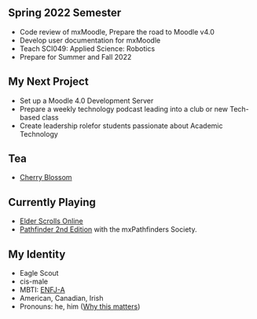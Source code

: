 ## Spring 2022 Semester
- Code review of mxMoodle, Prepare the road to Moodle v4.0
- Develop user documentation for mxMoodle
- Teach SCI049: Applied Science: Robotics
- Prepare for Summer and Fall 2022

## My Next Project
- Set up a Moodle 4.0 Development Server
- Prepare a weekly technology podcast leading into a club or new Tech-based class
- Create leadership rolefor students passionate about Academic Technology

## Tea
- [Cherry Blossom](https://teaforte.com/products/cherry-blossom)

## Currently Playing
- [Elder Scrolls Online](https://www.elderscrollsonline.com/)
- [Pathfinder 2nd Edition](https://paizo.com/) with the mxPathfinders Society.

## My Identity
- Eagle Scout
- cis-male
- MBTI: [ENFJ-A](https://www.16personalities.com/enfj-personality)
- American, Canadian, Irish
- Pronouns: he, him
  \([Why this matters](https://www.mypronouns.org/what-and-why)\)
